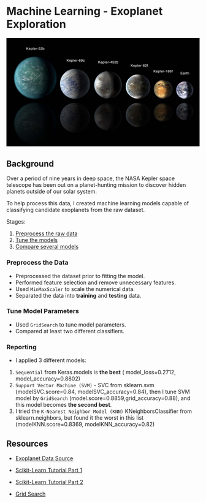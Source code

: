 # Machine Learning - Exoplanet Exploration

![exoplanets.jpg](Images/exoplanets.jpg)

## Background

Over a period of nine years in deep space, the NASA Kepler space telescope has been out on a planet-hunting mission to discover hidden planets outside of our solar system.

To help process this data, I created machine learning models capable of classifying candidate exoplanets from the raw dataset.

Stages:

1. [Preprocess the raw data](#Preprocessing) 
2. [Tune the models](#Tune-Model-Parameters)
3. [Compare several models](#Evaluate-Model-Performance)

### Preprocess the Data

* Preprocessed the dataset prior to fitting the model.
* Performed feature selection and remove unnecessary features.
* Used `MinMaxScaler` to scale the numerical data.
* Separated the data into **training** and **testing** data.

### Tune Model Parameters

* Used `GridSearch` to tune model parameters.
* Compared at least two different classifiers.

### Reporting

* I applied 3 different models: 
1. `Sequential` from Keras.models is **the best** ( model_loss=0.2712, model_accuracy=0.8802)
2. `Support Vector Machine (SVM)` - SVC from sklearn.svm (modelSVC.score=0.84, modelSVC_accuracy=0.84), then I tune SVM model by `GridSearch` (model.score=0.8859,grid_accuracy=0.88), and this model becomes **the second best**.
3. I tried the `K-Nearest Neighbor Model (KNN)` KNeighborsClassifier from sklearn.neighbors, but found it the worst in this list (modelKNN.score=0.8369, modelKNN_accuracy=0.82)


## Resources

* [Exoplanet Data Source](https://www.kaggle.com/nasa/kepler-exoplanet-search-results)

* [Scikit-Learn Tutorial Part 1](https://www.youtube.com/watch?v=4PXAztQtoTg)

* [Scikit-Learn Tutorial Part 2](https://www.youtube.com/watch?v=gK43gtGh49o&t=5858s)

* [Grid Search](https://scikit-learn.org/stable/modules/grid_search.html)

